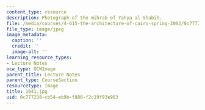 ```yaml
---
content_type: resource
description: Photograph of the mihrab of Yahya al-Shabih.
file: /media/courses/4-615-the-architecture-of-cairo-spring-2002/0c777238cb54eb9bf886f2c19f93e983_1041.jpg
file_type: image/jpeg
image_metadata:
  caption: ''
  credit: ''
  image-alt: ''
learning_resource_types:
- Lecture Notes
ocw_type: OCWImage
parent_title: Lecture Notes
parent_type: CourseSection
resourcetype: Image
title: 1041.jpg
uid: 0c777238-cb54-eb9b-f886-f2c19f93e983
---
```

